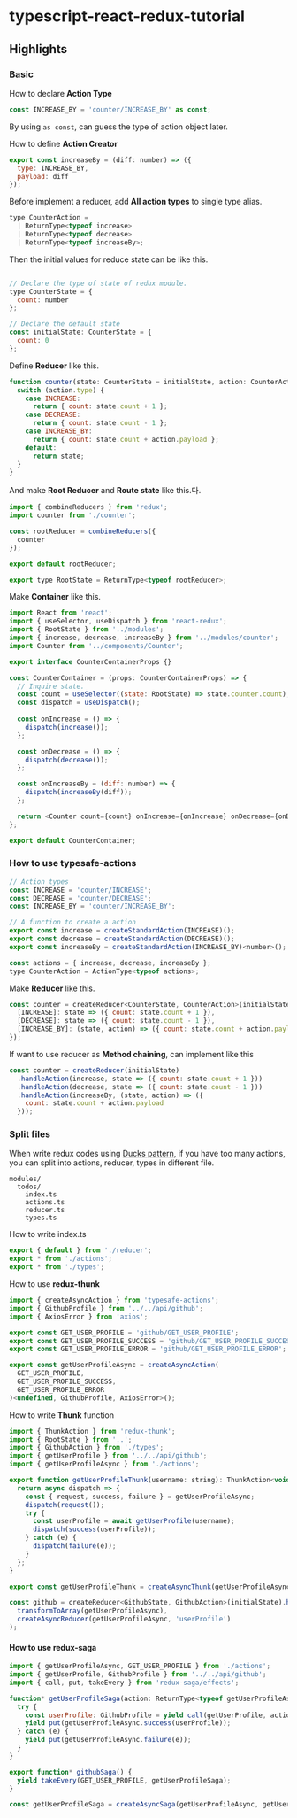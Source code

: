 # typescript-react-redux-tutorial

## Highlights

### Basic

How to declare **Action Type**

```javascript
const INCREASE_BY = 'counter/INCREASE_BY' as const;
```
By using `as const`, can guess the type of action object later.

How to define **Action Creator**

```javascript
export const increaseBy = (diff: number) => ({
  type: INCREASE_BY,
  payload: diff
});
```

Before implement a reducer, add **All action types** to single type alias.

<!-- prettier-ignore -->
```javascript
type CounterAction =
  | ReturnType<typeof increase>
  | ReturnType<typeof decrease>
  | ReturnType<typeof increaseBy>;
```

Then the initial values for reduce state can be like this.

```javascript

// Declare the type of state of redux module.
type CounterState = {
  count: number
};

// Declare the default state
const initialState: CounterState = {
  count: 0
};
```

Define **Reducer** like this.

```javascript
function counter(state: CounterState = initialState, action: CounterAction): CounterState {
  switch (action.type) {
    case INCREASE:
      return { count: state.count + 1 };
    case DECREASE:
      return { count: state.count - 1 };
    case INCREASE_BY:
      return { count: state.count + action.payload };
    default:
      return state;
  }
}
```

And make **Root Reducer** and **Route state** like this.다.

```javascript
import { combineReducers } from 'redux';
import counter from './counter';

const rootReducer = combineReducers({
  counter
});

export default rootReducer;

export type RootState = ReturnType<typeof rootReducer>;
```

Make **Container** like this.

```javascript
import React from 'react';
import { useSelector, useDispatch } from 'react-redux';
import { RootState } from '../modules';
import { increase, decrease, increaseBy } from '../modules/counter';
import Counter from '../components/Counter';

export interface CounterContainerProps {}

const CounterContainer = (props: CounterContainerProps) => {
  // Inquire state.
  const count = useSelector((state: RootState) => state.counter.count);
  const dispatch = useDispatch();
  
  const onIncrease = () => {
    dispatch(increase());
  };

  const onDecrease = () => {
    dispatch(decrease());
  };

  const onIncreaseBy = (diff: number) => {
    dispatch(increaseBy(diff));
  };

  return <Counter count={count} onIncrease={onIncrease} onDecrease={onDecrease} onIncreaseBy={onIncreaseBy} />;
};

export default CounterContainer;
```

### How to use typesafe-actions


```javascript
// Action types
const INCREASE = 'counter/INCREASE';
const DECREASE = 'counter/DECREASE';
const INCREASE_BY = 'counter/INCREASE_BY';

// A function to create a action
export const increase = createStandardAction(INCREASE)();
export const decrease = createStandardAction(DECREASE)();
export const increaseBy = createStandardAction(INCREASE_BY)<number>(); // Set a type of payload as Generics
```


```javascript
const actions = { increase, decrease, increaseBy };
type CounterAction = ActionType<typeof actions>;
```

Make **Reducer** like this.

```javascript
const counter = createReducer<CounterState, CounterAction>(initialState, {
  [INCREASE]: state => ({ count: state.count + 1 }),
  [DECREASE]: state => ({ count: state.count - 1 }),
  [INCREASE_BY]: (state, action) => ({ count: state.count + action.payload })
});
```

If want to use reducer as **Method chaining**, can implement like this

```javascript
const counter = createReducer(initialState)
  .handleAction(increase, state => ({ count: state.count + 1 }))
  .handleAction(decrease, state => ({ count: state.count - 1 }))
  .handleAction(increaseBy, (state, action) => ({
    count: state.count + action.payload
  }));
```

### Split files

When write redux codes using [Ducks pattern](https://github.com/erikras/ducks-modular-redux), if you have too many actions, you can split into actions, reducer, types in different file.

```
modules/
  todos/
    index.ts
    actions.ts
    reducer.ts
    types.ts
```

How to write index.ts

```javascript
export { default } from './reducer';
export * from './actions';
export * from './types';
```

How to use **redux-thunk**

```javascript
import { createAsyncAction } from 'typesafe-actions';
import { GithubProfile } from '../../api/github';
import { AxiosError } from 'axios';

export const GET_USER_PROFILE = 'github/GET_USER_PROFILE';
export const GET_USER_PROFILE_SUCCESS = 'github/GET_USER_PROFILE_SUCCESS';
export const GET_USER_PROFILE_ERROR = 'github/GET_USER_PROFILE_ERROR';

export const getUserProfileAsync = createAsyncAction(
  GET_USER_PROFILE,
  GET_USER_PROFILE_SUCCESS,
  GET_USER_PROFILE_ERROR
)<undefined, GithubProfile, AxiosError>();
```

How to write **Thunk** function

```javascript
import { ThunkAction } from 'redux-thunk';
import { RootState } from '..';
import { GithubAction } from './types';
import { getUserProfile } from '../../api/github';
import { getUserProfileAsync } from './actions';

export function getUserProfileThunk(username: string): ThunkAction<void, RootState, null, GithubAction> {
  return async dispatch => {
    const { request, success, failure } = getUserProfileAsync;
    dispatch(request());
    try {
      const userProfile = await getUserProfile(username);
      dispatch(success(userProfile));
    } catch (e) {
      dispatch(failure(e));
    }
  };
}
```

```javascript
export const getUserProfileThunk = createAsyncThunk(getUserProfileAsync, getUserProfile);
```

```javascript
const github = createReducer<GithubState, GithubAction>(initialState).handleAction(
  transformToArray(getUserProfileAsync),
  createAsyncReducer(getUserProfileAsync, 'userProfile')
);
```

#### How to use redux-saga

```javascript
import { getUserProfileAsync, GET_USER_PROFILE } from './actions';
import { getUserProfile, GithubProfile } from '../../api/github';
import { call, put, takeEvery } from 'redux-saga/effects';

function* getUserProfileSaga(action: ReturnType<typeof getUserProfileAsync.request>) {
  try {
    const userProfile: GithubProfile = yield call(getUserProfile, action.payload);
    yield put(getUserProfileAsync.success(userProfile));
  } catch (e) {
    yield put(getUserProfileAsync.failure(e));
  }
}

export function* githubSaga() {
  yield takeEvery(GET_USER_PROFILE, getUserProfileSaga);
}
```

```javascript
const getUserProfileSaga = createAsyncSaga(getUserProfileAsync, getUserProfile);
```